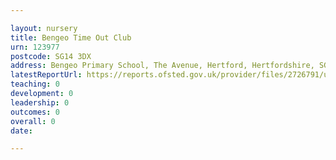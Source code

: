 ```yaml
---

layout: nursery
title: Bengeo Time Out Club
urn: 123977
postcode: SG14 3DX
address: Bengeo Primary School, The Avenue, Hertford, Hertfordshire, SG14 3DX
latestReportUrl: https://reports.ofsted.gov.uk/provider/files/2726791/urn/123977.pdf
teaching: 0
development: 0
leadership: 0
outcomes: 0
overall: 0
date: 

---
```

